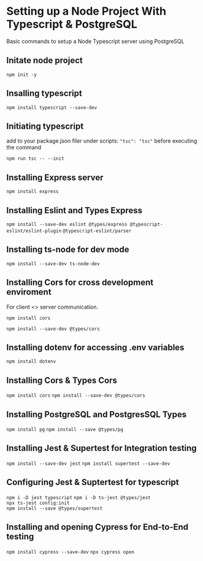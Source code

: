 # Setting up a Node Project With Typescript & PostgreSQL

Basic commands to setup a Node Typescript server using PostgreSQL

## Initate node project
`npm init -y`

## Insalling typescript
`npm install typescript --save-dev`

## Initiating typescript 
add to your package.json filer under scripts: `"tsc": "tsc"` before executing the command

`npm run tsc -- --init`

## Installing Express server
`npm install express`

## Installing Eslint and Types Express
`npm install --save-dev eslint @types/express @typescript-eslint/eslint-plugin`
`@typescript-eslint/parser`

## Installing ts-node for dev mode
`npm install --save-dev ts-node-dev`

## Installing Cors for cross development enviroment
For client <> server communication.

`npm install cors`

`npm install --save-dev @types/cors`

## Installing dotenv for accessing .env variables
`npm install dotenv` 

## Installing Cors & Types Cors
`npm install cors` 
`npm install --save-dev @types/cors`

## Installing PostgreSQL and PostgresSQL Types
`npm install pg`
`npm install --save @types/pg`

## Installing Jest & Supertest for Integration testing
`npm install --save-dev jest`
`npm install supertest --save-dev`

## Configuring Jest & Suptertest for typescript
`npm i -D jest typescript`
`npm i -D ts-jest @types/jest`	
`npx ts-jest config:init`	
`npm install --save @types/supertest`

## Installing and opening Cypress for End-to-End testing
`npm install cypress --save-dev`
`npx cypress open`
